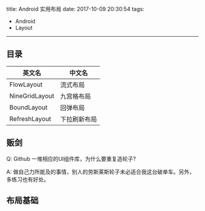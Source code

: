 title: Android 实用布局
date: 2017-10-09 20:30:54
tags:
  - Android
  - Layout
---

## 目录

|英文名|中文名|
|---|---|
|FlowLayout|流式布局|
|NineGridLayout|九宫格布局|
|BoundLayout|回弹布局|
|RefreshLayout|下拉刷新布局|

## 贩剑

Q: Github 一堆相应的UI组件库，为什么要重复造轮子?

A: 做自己力所能及的事情，别人的劳斯莱斯轮子未必适合我这台破单车。另外，多练习也有好处。


## 布局基础

